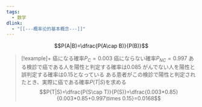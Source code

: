 ```yaml
---
tags:
  - 数学
dlink:
  - "[[---概率论的基本概念---]]"
---
```

$$P(A|B)=\dfrac{P(A\cap B)}{P(B)}$$

>[!example]+
癌になる確率$P_{C}=0.003$
癌にならない確率$P_{NC}=0.997$
ある検診で癌である人を陽性と判定する確率は0.085
がんでない人を陽性と誤判定する確率は0.15となっている
ある患者がこの検診で陽性と判定されたとき、実際に癌である確率$P(T|S)$を求める
$$P(T|S)=\dfrac{P(S\cap T)}{P(S)}=\dfrac{0.003*0.85}{0.003*0.85+0.997\times 0.15}=0.0168$$
